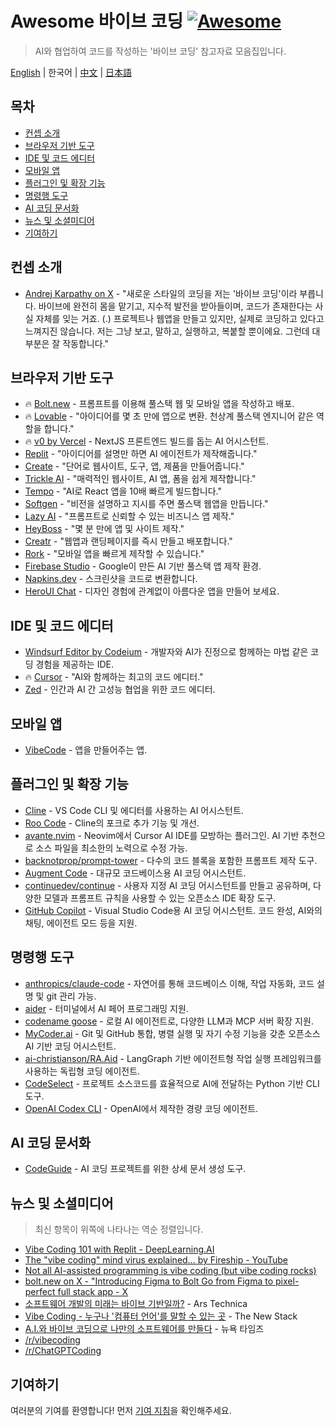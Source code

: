 # Awesome 바이브 코딩 [![Awesome](https://awesome.re/badge.svg)](https://awesome.re)

> AI와 협업하여 코드를 작성하는 '바이브 코딩' 참고자료 모음집입니다.

[English](./README.md) | 한국어 | [中文](./README-CN.md) | [日本語](./README-JP.md)

## 목차
- [컨셉 소개](#컨셉-소개)
- [브라우저 기반 도구](#브라우저-기반-도구)
- [IDE 및 코드 에디터](#ide-및-코드-에디터)
- [모바일 앱](#모바일-앱)
- [플러그인 및 확장 기능](#플러그인-및-확장-기능)
- [명령행 도구](#명령행-도구)
- [AI 코딩 문서화](#ai-코딩-문서화)
- [뉴스 및 소셜미디어](#뉴스-및-소셜미디어)
- [기여하기](#기여하기)

## 컨셉 소개
- [Andrej Karpathy on X](https://x.com/karpathy/status/1886192184808149383) - "새로운 스타일의 코딩을 저는 '바이브 코딩'이라 부릅니다. 바이브에 완전히 몸을 맡기고, 지수적 발전을 받아들이며, 코드가 존재한다는 사실 자체를 잊는 거죠. (.) 프로젝트나 웹앱을 만들고 있지만, 실제로 코딩하고 있다고 느껴지진 않습니다. 저는 그냥 보고, 말하고, 실행하고, 복붙할 뿐이에요. 그런데 대부분은 잘 작동합니다."

## 브라우저 기반 도구
- 🔥 [Bolt.new](https://bolt.new/) - 프롬프트를 이용해 풀스택 웹 및 모바일 앱을 작성하고 배포.
- 🔥 [Lovable](https://lovable.dev/) - "아이디어를 몇 초 만에 앱으로 변환. 천상계 풀스택 엔지니어 같은 역할을 합니다."
- 🔥 [v0 by Vercel](https://v0.dev/chat) - NextJS 프론트엔드 빌드를 돕는 AI 어시스턴트.
- [Replit](https://replit.com/) - "아이디어를 설명만 하면 AI 에이전트가 제작해줍니다."
- [Create](https://www.create.xyz/) - "단어로 웹사이트, 도구, 앱, 제품을 만들어줍니다."
- [Trickle AI](https://www.trickle.so/) - "매력적인 웹사이트, AI 앱, 폼을 쉽게 제작합니다."
- [Tempo](https://www.tempo.new/) - "AI로 React 앱을 10배 빠르게 빌드합니다."
- [Softgen](https://softgen.ai/) - "비전을 설명하고 지시를 주면 풀스택 웹앱을 만듭니다."
- [Lazy AI](https://getlazy.ai/) - "프롬프트로 신뢰할 수 있는 비즈니스 앱 제작."
- [HeyBoss](https://www.heyboss.xyz/) - "몇 분 만에 앱 및 사이트 제작."
- [Creatr](https://getcreatr.com/) - "웹앱과 랜딩페이지를 즉시 만들고 배포합니다."
- [Rork](https://rork.app/) - "모바일 앱을 빠르게 제작할 수 있습니다."
- [Firebase Studio](https://studio.firebase.google.com/) - Google이 만든 AI 기반 풀스택 앱 제작 환경.
- [Napkins.dev](https://www.napkins.dev/) - 스크린샷을 코드로 변환합니다.
- [HeroUI Chat](https://heroui.chat/) - 디자인 경험에 관계없이 아름다운 앱을 만들어 보세요.

## IDE 및 코드 에디터
- [Windsurf Editor by Codeium](https://codeium.com/windsurf) - 개발자와 AI가 진정으로 함께하는 마법 같은 코딩 경험을 제공하는 IDE.
- 🔥 [Cursor](https://www.cursor.com/) - "AI와 함께하는 최고의 코드 에디터."
- [Zed](https://zed.dev/) - 인간과 AI 간 고성능 협업을 위한 코드 에디터.

## 모바일 앱
- [VibeCode](https://www.vibecodeapp.com/) - 앱을 만들어주는 앱.

## 플러그인 및 확장 기능

- [Cline](https://cline.bot/) - VS Code CLI 및 에디터를 사용하는 AI 어시스턴트.
- [Roo Code](https://github.com/RooVetGit/Roo-Code) - Cline의 포크로 추가 기능 및 개선.
- [avante.nvim](https://github.com/yetone/avante.nvim) - Neovim에서 Cursor AI IDE를 모방하는 플러그인. AI 기반 추천으로 소스 파일을 최소한의 노력으로 수정 가능.
- [backnotprop/prompt-tower](https://github.com/backnotprop/prompt-tower) - 다수의 코드 블록을 포함한 프롬프트 제작 도구.
- [Augment Code](https://www.augmentcode.com/) - 대규모 코드베이스용 AI 코딩 어시스턴트.
- [continuedev/continue](https://github.com/continuedev/continue) - 사용자 지정 AI 코딩 어시스턴트를 만들고 공유하며, 다양한 모델과 프롬프트 규칙을 사용할 수 있는 오픈소스 IDE 확장 도구.
- [GitHub Copilot](https://github.com/features/copilot) - Visual Studio Code용 AI 코딩 어시스턴트. 코드 완성, AI와의 채팅, 에이전트 모드 등을 지원.

## 명령행 도구
- [anthropics/claude-code](https://github.com/anthropics/claude-code) - 자연어를 통해 코드베이스 이해, 작업 자동화, 코드 설명 및 git 관리 가능.
- [aider](https://aider.chat/) - 터미널에서 AI 페어 프로그래밍 지원.
- [codename goose](https://block.github.io/goose/) - 로컬 AI 에이전트로, 다양한 LLM과 MCP 서버 확장 지원.
- [MyCoder.ai](https://github.com/drivecore/mycoder) - Git 및 GitHub 통합, 병렬 실행 및 자기 수정 기능을 갖춘 오픈소스 AI 기반 코딩 어시스턴트.
- [ai-christianson/RA.Aid](https://github.com/ai-christianson/RA.Aid) - LangGraph 기반 에이전트형 작업 실행 프레임워크를 사용하는 독립형 코딩 에이전트.
- [CodeSelect](https://github.com/maynetee/codeselect) - 프로젝트 소스코드를 효율적으로 AI에 전달하는 Python 기반 CLI 도구.
- [OpenAI Codex CLI](https://github.com/openai/codex) - OpenAI에서 제작한 경량 코딩 에이전트.

## AI 코딩 문서화
- [CodeGuide](https://www.codeguide.dev/) - AI 코딩 프로젝트를 위한 상세 문서 생성 도구.

## 뉴스 및 소셜미디어

> 최신 항목이 위쪽에 나타나는 역순 정렬입니다.

- [Vibe Coding 101 with Replit - DeepLearning.AI](https://www.deeplearning.ai/short-courses/vibe-coding-101-with-replit/)
- [The "vibe coding" mind virus explained… by Fireship - YouTube](https://www.youtube.com/watch?v=Tw18-4U7mts)
- [Not all AI-assisted programming is vibe coding (but vibe coding rocks)](https://simonwillison.net/2025/Mar/19/vibe-coding/)
- [bolt.new on X - "Introducing Figma to Bolt Go from Figma to pixel-perfect full stack app - X](https://x.com/boltdotnew/status/1900197121829331158)
- [소프트웨어 개발의 미래는 바이브 기반일까?](https://arstechnica.com/ai/2025/03/is-vibe-coding-with-ai-gnarly-or-reckless-maybe-some-of-both/) - Ars Technica
- [Vibe Coding - 누구나 '컴퓨터 언어'를 말할 수 있는 곳](https://thenewstack.io/vibe-coding-where-everyone-can-speak-computer-programming/) - The New Stack
- [A.I.와 바이브 코딩으로 나만의 소프트웨어를 만들다](https://www.nytimes.com/2025/02/27/technology/personaltech/vibecoding-ai-software-programming.html) - 뉴욕 타임즈
- [/r/vibecoding](https://www.reddit.com/r/vibecoding/)
- [/r/ChatGPTCoding](https://www.reddit.com/r/ChatGPTCoding/)

## 기여하기
여러분의 기여를 환영합니다! 먼저 [기여 지침](./contributing.md)을 확인해주세요.
